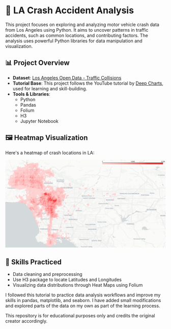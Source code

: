 # 🚗 LA Crash Accident Analysis

This project focuses on exploring and analyzing motor vehicle crash data from Los Angeles using Python. It aims to uncover patterns in traffic accidents, such as common locations, and contributing factors. The analysis uses powerful Python libraries for data manipulation and visualization.

## 📊 Project Overview

- **Dataset**: [Los Angeles Open Data - Traffic Collisions](https://data.lacity.org/Public-Safety/Traffic-Accidents-by-date/2mzm-av8t)
- **Tutorial Base**: This project follows the YouTube tutorial by [Deep Charts](https://www.youtube.com/watch?v=I9mt37nd2kg&t=2s), used for learning and skill-building.
- **Tools & Libraries**:
  - Python
  - Pandas
  - Folium
  - H3
  - Jupyter Notebook

## 🖼️ Heatmap Visualization

Here's a heatmap of crash locations in LA:

![Crash Heatmap](LA_crash_accidents.png)


## 🧠 Skills Practiced

- Data cleaning and preprocessing
- Use H3 package to locate Latitudes and Longitudes
- Visualizing data distributions through Heat Maps using Folium

I followed this tutorial to practice data analysis workflows and improve my skills in pandas, matplotlib, and seaborn. I have added small modifications and explored parts of the data on my own as part of the learning process.

This repository is for educational purposes only and credits the original creator accordingly.
